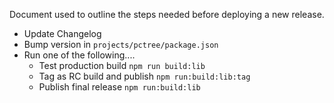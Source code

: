 Document used to outline the steps needed before deploying a new release.

* Update Changelog
* Bump version in `projects/pctree/package.json`
* Run one of the following....
  * Test production build `npm run build:lib`
  * Tag as RC build and publish `npm run:build:lib:tag`
  * Publish final release `npm run:build:lib`

